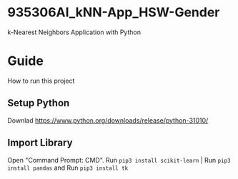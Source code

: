 # 935306AI_kNN-App_HSW-Gender
 k-Nearest Neighbors Application with Python

# Guide
How to run this project

## Setup Python 
Downlad https://www.python.org/downloads/release/python-31010/

## Import Library
Open "Command Prompt: CMD". Run `pip3 install scikit-learn` | Run `pip3 install pandas` and Run `pip3 install tk`